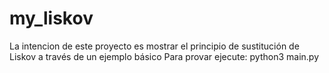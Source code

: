 # my_liskov
La intencion de este proyecto es mostrar el principio de sustitución de Liskov a través de un ejemplo básico
Para provar ejecute:
python3 main.py
